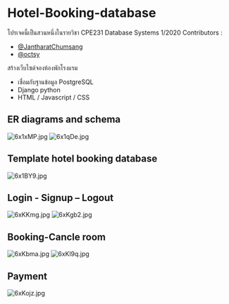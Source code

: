 #  Hotel-Booking-database

โปรเจคนี้เป็นสวนหนึ่งในรายวิชา CPE231 Database Systems 1/2020 
Contributors :
- [@JantharatChumsang](https://github.com/JantharatChumsang)
- [@octsy](https://github.com/octsy)


สร้างเว็บไซต์จองห้องพักโรงแรม 
- เชื่อมกับฐานข้อมูล PostgreSQL
- Django python
- HTML / Javascript / CSS

## ER diagrams and schema
![6x1xMP.jpg](https://sv1.picz.in.th/images/2021/12/01/6x1xMP.jpg)
![6x1qDe.jpg](https://sv1.picz.in.th/images/2021/12/01/6x1qDe.jpg)

## Template hotel booking database 
![6x1BY9.jpg](https://sv1.picz.in.th/images/2021/12/01/6x1BY9.jpg)

## Login - Signup – Logout
![6xKKmg.jpg](https://sv1.picz.in.th/images/2021/12/01/6xKKmg.jpg)
![6xKgb2.jpg](https://sv1.picz.in.th/images/2021/12/01/6xKgb2.jpg)

## Booking-Cancle room
![6xKbma.jpg](https://sv1.picz.in.th/images/2021/12/01/6xKbma.jpg)
![6xKl9q.jpg](https://sv1.picz.in.th/images/2021/12/01/6xKl9q.jpg)

## Payment
![6xKojz.jpg](https://sv1.picz.in.th/images/2021/12/01/6xKojz.jpg)
